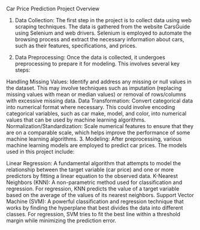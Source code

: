 Car Price Prediction Project Overview
1. Data Collection:
The first step in the project is to collect data using web scraping techniques. The data is gathered from the website CarsGuide using Selenium and web drivers. Selenium is employed to automate the browsing process and extract the necessary information about cars, such as their features, specifications, and prices.

2. Data Preprocessing:
Once the data is collected, it undergoes preprocessing to prepare it for modeling. This involves several key steps:

Handling Missing Values: Identify and address any missing or null values in the dataset. This may involve techniques such as imputation (replacing missing values with mean or median values) or removal of rows/columns with excessive missing data.
Data Transformation: Convert categorical data into numerical format where necessary. This could involve encoding categorical variables, such as car make, model, and color, into numerical values that can be used by machine learning algorithms.
Normalization/Standardization: Scale numerical features to ensure that they are on a comparable scale, which helps improve the performance of some machine learning algorithms.
3. Modeling:
After preprocessing, various machine learning models are employed to predict car prices. The models used in this project include:

Linear Regression: A fundamental algorithm that attempts to model the relationship between the target variable (car price) and one or more predictors by fitting a linear equation to the observed data.
K-Nearest Neighbors (KNN): A non-parametric method used for classification and regression. For regression, KNN predicts the value of a target variable based on the average of the values of its nearest neighbors.
Support Vector Machine (SVM): A powerful classification and regression technique that works by finding the hyperplane that best divides the data into different classes. For regression, SVM tries to fit the best line within a threshold margin while minimizing the prediction error.
